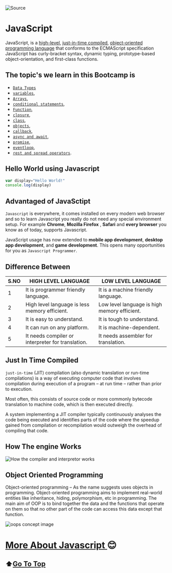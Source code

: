 
![Source](https://nadia-training.com/wp-content/uploads/2019/03/JavaScript-Essentials-Course.jpg)
# **JavaScript** 

JavaScript, is a [high-level](#difference-between), [just-in-time compiled](#just-in-time-compiled), [object-oriented programming language](#object-oriented-programming) that conforms to the ECMAScript specification JavaScript has curly-bracket syntax, dynamic typing, prototype-based object-orientation, and first-class functions.

## **The topic's we learn in this Bootcamp is**

* [`Data Types`](https://github.com/Actyv/Actyv-Bootcamp-Upgrade/blob/master/JS/2_Data_Types.md)
* [`variables`](https://github.com/Actyv/Actyv-Bootcamp-Upgrade/blob/master/JS/7_Variable.md),
* [`Arrays`](https://github.com/Actyv/Actyv-Bootcamp-Upgrade/blob/master/JS/9_Array.md),
* [`conditional statements`](https://github.com/Actyv/Actyv-Bootcamp-Upgrade/blob/master/JS/10.condition_statement.md),
* [`Function`](https://github.com/Actyv/Actyv-Bootcamp-Upgrade/blob/master/JS/3_Function.md),
* [`closure`](https://github.com/Actyv/Actyv-Bootcamp-Upgrade/blob/master/JS/5_Closure.md),
* [`class`](https://github.com/Actyv/Actyv-Bootcamp-Upgrade/blob/master/JS/4_Class_in_js.md),
* [`objects`](https://github.com/Actyv/Actyv-Bootcamp-Upgrade/blob/master/JS/objects.md),
* [`callback`](https://github.com/Actyv/Actyv-Bootcamp-Upgrade/blob/master/JS/6_Call_Back.md),
* [`async and await`](https://github.com/Actyv/Actyv-Bootcamp-Upgrade/blob/master/JS/asyncAndAwait.md),
* [`promise`](https://github.com/Actyv/Actyv-Bootcamp-Upgrade/blob/master/JS/12_Promise.md),
* [`eventloop`](https://github.com/Actyv/Actyv-Bootcamp-Upgrade/blob/master/JS/8_Event_loop.md),
* [`rest and spread operators`](https://github.com/Actyv/Actyv-Bootcamp-Upgrade/blob/master/JS/11_RestAndSpreadOperator.md).



## Hello World using Javascript

```js
var display="Hello World!"
console.log(display)
```

## **Advantaged of JavaSctipt**

`Javascript` is everywhere, it comes installed on every modern web browser and so to learn Javascript you really do not need any special environment setup. For example **Chrome**, **Mozilla Firefox** , **Safari** and **every browser** you know as of today, supports Javascript.

JavaScript usage has now extended to **mobile app development**, **desktop app development**, and **game development**. This opens many opportunities for you as `Javascript Programmer`.

## **Difference Between**
S.NO | HIGH LEVEL LANGUAGE | LOW LEVEL LANGUAGE
---------|----------|---------
 1 | It is programmer friendly language.	 | It is a machine friendly language.
 2  |   High level language is less memory efficient.| Low level language is high memory efficient.
 3  | It is easy to understand.	    |   It is tough to understand.
4   |   It can run on any platform.	    |   It is machine-dependent.
5   |   It needs compiler or interpreter for translation.	|   It needs assembler for translation.


## **Just In Time Compiled**
`just-in-time` (JIT) compilation (also dynamic translation or run-time compilations) is a way of executing computer code that involves compilation during execution of a program – at run time – rather than prior to execution.

Most often, this consists of source code or more commonly bytecode translation to machine code, which is then executed directly. 

A system implementing a JIT compiler typically continuously analyses the code being executed and identifies parts of the code where the speedup gained from compilation or recompilation would outweigh the overhead of compiling that code.

## How The engine Works
![How the compiler and interpretor works](https://miro.medium.com/proxy/1*VqHSZhJ93Vhijkm_VCjHsw.gif)



## **Object Oriented Programming**

Object-oriented programming – As the name suggests uses objects in programming. Object-oriented programming aims to implement real-world entities like inheritance, hiding, polymorphism, etc in programming. The main aim of OOP is to bind together the data and the functions that operate on them so that no other part of the code can access this data except that function.

![oops concept image](https://miro.medium.com/max/1000/1*y6Opk-cAQVe6uyKYH3306g.png)


# [More About Javascript ](https://github.com/Actyv/Actyv-Bootcamp-Upgrade/blob/master/JS/moreabout_js.md)😊   &nbsp;&nbsp;&nbsp;&nbsp;&nbsp;&nbsp;&nbsp;&nbsp;&nbsp;&nbsp;&nbsp;&nbsp;&nbsp;&nbsp;&nbsp;&nbsp;&nbsp;&nbsp;&nbsp;  
 ## ⬆️[Go To Top](#javascript)



